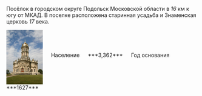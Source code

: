 <!--2022-04-20 00:48:11-->
Посёлок в городском округе Подольск Московской области в *16* км к югу от МКАД. 
В поселке расположена старинная усадьба и Знаменская церковь *17* века.  

<span class="dt">
  <img src="dubrovitsy.jpg" align="middle" width="96px"> &emsp; 
<span class="dtc">
  Население &emsp; ***3,362*** &emsp;
  Год&nbsp;основания &emsp; ***1627***
</span>
</span>